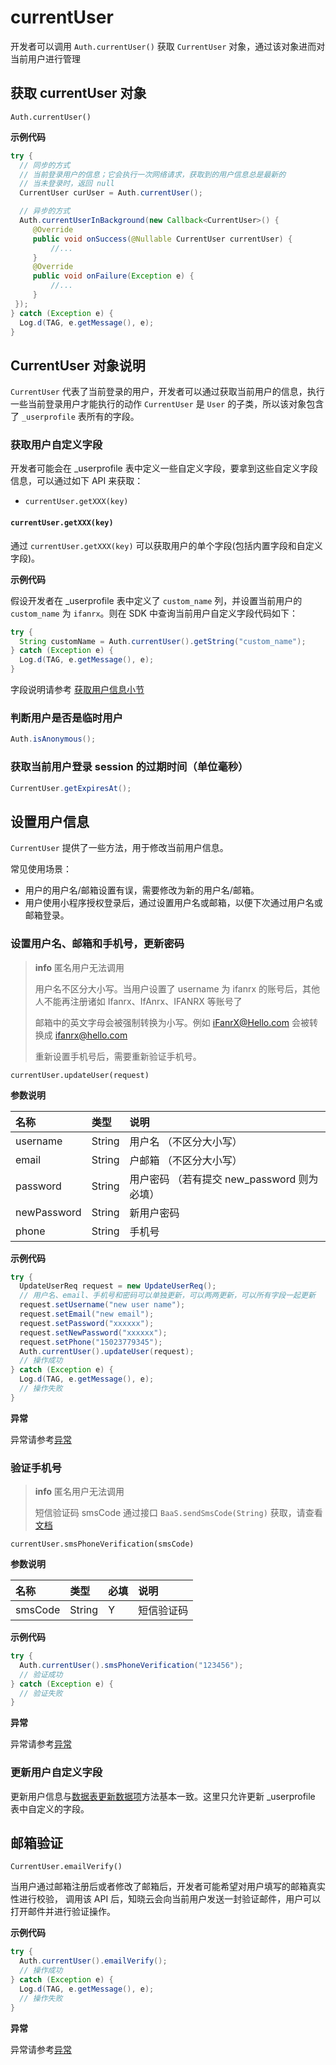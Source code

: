 # currentUser

开发者可以调用 `Auth.currentUser()` 获取 `CurrentUser` 对象，通过该对象进而对当前用户进行管理

## 获取 currentUser 对象

`Auth.currentUser()`

**示例代码**

```java
try {
  // 同步的方式
  // 当前登录用户的信息；它会执行一次网络请求，获取到的用户信息总是最新的
  // 当未登录时，返回 null
  CurrentUser curUser = Auth.currentUser();

  // 异步的方式
  Auth.currentUserInBackground(new Callback<CurrentUser>() {
     @Override
     public void onSuccess(@Nullable CurrentUser currentUser) {
         //...
     }
     @Override
     public void onFailure(Exception e) {
         //...
     }
 });
} catch (Exception e) {
  Log.d(TAG, e.getMessage(), e);
}
```



## CurrentUser 对象说明

`CurrentUser` 代表了当前登录的用户，开发者可以通过获取当前用户的信息，执行一些当前登录用户才能执行的动作
`CurrentUser` 是 `User` 的子类，所以该对象包含了 `_userprofile` 表所有的字段。

### 获取用户自定义字段

开发者可能会在 _userprofile 表中定义一些自定义字段，要拿到这些自定义字段信息，可以通过如下 API 来获取：
- `currentUser.getXXX(key)`

#### `currentUser.getXXX(key)`

通过 `currentUser.getXXX(key)` 可以获取用户的单个字段(包括内置字段和自定义字段)。

**示例代码**

假设开发者在 _userprofile 表中定义了 `custom_name` 列，并设置当前用户的 `custom_name` 为 `ifanrx`。则在 SDK 中查询当前用户自定义字段代码如下：

```java
try {
  String customName = Auth.currentUser().getString("custom_name");
} catch (Exception e) {
  Log.d(TAG, e.getMessage(), e);
}
```
字段说明请参考 [获取用户信息小节](user.md)

### 判断用户是否是临时用户

```java
Auth.isAnonymous();
```

### 获取当前用户登录 session 的过期时间（单位毫秒）

```java
CurrentUser.getExpiresAt();
```

## 设置用户信息

`CurrentUser` 提供了一些方法，用于修改当前用户信息。

常见使用场景：
- 用户的用户名/邮箱设置有误，需要修改为新的用户名/邮箱。
- 用户使用小程序授权登录后，通过设置用户名或邮箱，以便下次通过用户名或邮箱登录。


### 设置用户名、邮箱和手机号，更新密码

> **info**
> 匿名用户无法调用
> 
> 用户名不区分大小写。当用户设置了 username 为 ifanrx 的账号后，其他人不能再注册诸如 Ifanrx、IfAnrx、IFANRX 等账号了
>
> 邮箱中的英文字母会被强制转换为小写。例如 iFanrX@Hello.com 会被转换成 ifanrx@hello.com 
>
> 重新设置手机号后，需要重新验证手机号。

`currentUser.updateUser(request)`

**参数说明**

| 名称       | 类型           | 说明 |
| :-------- | :------------  | :------ |
| username     | String       | 用户名 （不区分大小写） |
| email        | String       | 户邮箱 （不区分大小写） |
| password     | String       | 用户密码 （若有提交 new_password 则为必填） |
| newPassword  | String       | 新用户密码 |
| phone        | String       | 手机号 |

**示例代码**

```java
try {
  UpdateUserReq request = new UpdateUserReq();
  // 用户名、email、手机号和密码可以单独更新，可以两两更新，可以所有字段一起更新
  request.setUsername("new user name");
  request.setEmail("new email");
  request.setPassword("xxxxxx");
  request.setNewPassword("xxxxxx");
  request.setPhone("15023779345");
  Auth.currentUser().updateUser(request);
  // 操作成功
} catch (Exception e) {
  Log.d(TAG, e.getMessage(), e);
  // 操作失败
}
```

**异常**

异常请参考[异常](./error-code.md)


### 验证手机号

> **info**
> 匿名用户无法调用
>
> 短信验证码 smsCode 通过接口 `BaaS.sendSmsCode(String)` 获取，请查看[文档](/android-sdk/sms.md)

`currentUser.smsPhoneVerification(smsCode)`

**参数说明**

| 名称                | 类型        | 必填  | 说明        |
| :-------------------| :---------- | ----- | :---------- |
| smsCode             | String      | Y     |  短信验证码 |

**示例代码**

```java
try {
  Auth.currentUser().smsPhoneVerification("123456");
  // 验证成功
} catch (Exception e) {
  // 验证失败
}
```

**异常**

异常请参考[异常](./error-code.md)


### 更新用户自定义字段

更新用户信息与[数据表更新数据项](schema/update-record.md)方法基本一致。这里只允许更新 _userprofile 表中自定义的字段。


## 邮箱验证

`CurrentUser.emailVerify()`

当用户通过邮箱注册后或者修改了邮箱后，开发者可能希望对用户填写的邮箱真实性进行校验，
调用该 API 后，知晓云会向当前用户发送一封验证邮件，用户可以打开邮件并进行验证操作。

**示例代码**

```java
try {
  Auth.currentUser().emailVerify();
  // 操作成功
} catch (Exception e) {
  Log.d(TAG, e.getMessage(), e);
  // 操作失败
}
```

**异常**

异常请参考[异常](./error-code.md)
